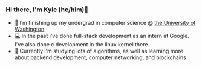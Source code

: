 ### Hi there, I'm Kyle (he/him)👋

- :school: I’m finishing up my undergrad in computer science @ [the University of Washington](https://www.cs.washington.edu/)
- :computer: In the past i've done full-stack development as an intern at Google. I've also done c development in the linux kernel there.
- :open_book: Currently i'm studying lots of algorithms, as well as learning more about backend development, computer networking, and blockchains
